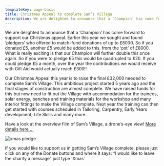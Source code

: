 ```yaml
---
templateKey: page-basic
title: Christmas Appeal to complete Sam’s Village
description: We are delighted to announce that a ‘Champion’ has come forward to support our Christmas appeal. Earlier this year we sought and found ‘pledgers’ who offered to match-fund donations of up to £8000.
---
```

We are delighted to announce that a ‘Champion’ has come forward to support our Christmas appeal. Earlier this year we sought and found ‘pledgers’ who offered to match-fund donations of up to £8000. So if you donated £5, another £5 would be added to this, from the ‘pot’ of £8000. What is really exciting is that our Champion will further double this once again. So if you were to pledge £5 this would be quadrupled to £20. If you could pledge £5 a month, over the year the contributions we would receive with Gift Aid would actually reach £300!!

Our Christmas Appeal this year is to raise the final £32,000 needed to complete Sam’s Village. This ambitious project started 5 years ago and the final stages of construction are almost complete. We have raised funds for this but now need to fit out the Village with accommodation for the trainees, solar energy, benches and training materials for the workshop and many interior fittings to make the Village complete. Next year the training can then get started with courses scheduled in Tailoring, Carpentry, Early Years development, Life Skills and many more.

Have a look at the overview film of Sam’s Village, a drone’s-eye view! [More details here …](/projects/sams-village/)

 ![xmas pledge](/img/Xmas-pledge.jpg)

If you would like to support us in getting Sam’s Village complete, please just click on any of the Donate buttons and where it says: “I would like to leave the charity a message” just type ‘Xmas’